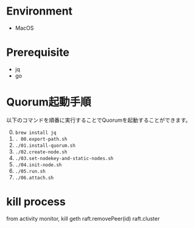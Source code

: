 # Environment
- MacOS
# Prerequisite
- jq
- go

# Quorum起動手順
以下のコマンドを順番に実行することでQuorumを起動することができます。

0. `brew install jq`
1. `. 00.export-path.sh`
2. `./01.install-quorum.sh`
3. `./02.create-node.sh` 
4. `./03.set-nodekey-and-static-nodes.sh`
4. `./04.init-node.sh`
5. `./05.run.sh`
6. `./06.attach.sh`

# kill process
from activity monitor, kill geth
raft.removePeer(id)
raft.cluster
